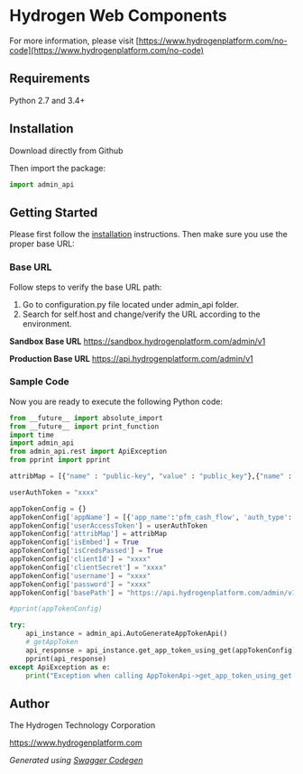# Hydrogen Web Components

For more information, please visit [https://www.hydrogenplatform.com/no-code](https://www.hydrogenplatform.com/no-code)

## Requirements
Python 2.7 and 3.4+

## Installation

Download directly from Github

Then import the package:
```python
import admin_api
```

## Getting Started

Please first follow the [installation](#installation) instructions. Then make sure you use the proper base URL:

### Base URL
Follow steps to verify the base URL path:

1. Go to configuration.py file located under admin_api folder.
2. Search for self.host and change/verify the URL according to the environment.

**Sandbox Base URL**
https://sandbox.hydrogenplatform.com/admin/v1

**Production Base URL**
https://api.hydrogenplatform.com/admin/v1

### Sample Code
Now you are ready to execute the following Python code:

```python
from __future__ import absolute_import
from __future__ import print_function
import time
import admin_api
from admin_api.rest import ApiException
from pprint import pprint

attribMap = [{"name" : "public-key", "value" : "public_key"},{"name" : "client-id", "value" : "xxxx"}, {"name" : "card-id", "value" : "xxxx"}]

userAuthToken = "xxxx"

appTokenConfig = {}
appTokenConfig['appName'] = [{'app_name':'pfm_cash_flow', 'auth_type':'password_credentials'}]
appTokenConfig['userAccessToken'] = userAuthToken
appTokenConfig['attribMap'] = attribMap
appTokenConfig['isEmbed'] = True
appTokenConfig['isCredsPassed'] = True
appTokenConfig['clientId'] = "xxxx"
appTokenConfig['clientSecret'] = "xxxx"
appTokenConfig['username'] = "xxxx"
appTokenConfig['password'] = "xxxx"
appTokenConfig['basePath'] = "https://api.hydrogenplatform.com/admin/v1"

#pprint(appTokenConfig)

try:
    api_instance = admin_api.AutoGenerateAppTokenApi()
    # getAppToken
    api_response = api_instance.get_app_token_using_get(appTokenConfig)
    pprint(api_response)
except ApiException as e:
    print("Exception when calling AppTokenApi->get_app_token_using_get: %s\n" % e)
```

## Author
The Hydrogen Technology Corporation

https://www.hydrogenplatform.com

*Generated using [Swagger Codegen](https://github.com/swagger-api/swagger-codegen)*
